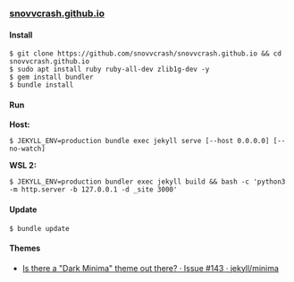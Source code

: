 ### [snovvcrash.github.io](https://snovvcrash.github.io/)

#### Install

```
$ git clone https://github.com/snovvcrash/snovvcrash.github.io && cd snovvcrash.github.io
$ sudo apt install ruby ruby-all-dev zlib1g-dev -y
$ gem install bundler
$ bundle install
```

#### Run

**Host:**

```
$ JEKYLL_ENV=production bundle exec jekyll serve [--host 0.0.0.0] [--no-watch]
```

**WSL 2:**

```
$ JEKYLL_ENV=production bundler exec jekyll build && bash -c 'python3 -m http.server -b 127.0.0.1 -d _site 3000'
```

#### Update

```
$ bundle update
```

#### Themes

* [Is there a "Dark Minima" theme out there? · Issue #143 · jekyll/minima](https://github.com/jekyll/minima/issues/143)
